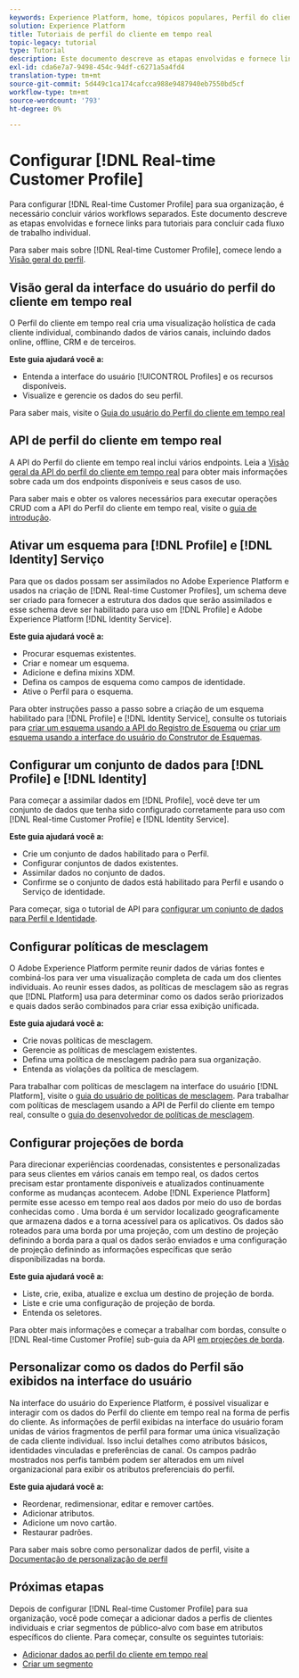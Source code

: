 ```yaml
---
keywords: Experience Platform, home, tópicos populares, Perfil do cliente em tempo real, Serviço de identidade;
solution: Experience Platform
title: Tutoriais de perfil do cliente em tempo real
topic-legacy: tutorial
type: Tutorial
description: Este documento descreve as etapas envolvidas e fornece links para tutoriais para concluir cada fluxo de trabalho individual.
exl-id: cda6e7a7-9498-454c-94df-c6271a5a4fd4
translation-type: tm+mt
source-git-commit: 5d449c1ca174cafcca988e9487940eb7550bd5cf
workflow-type: tm+mt
source-wordcount: '793'
ht-degree: 0%

---
```


# Configurar [!DNL Real-time Customer Profile]

Para configurar [!DNL Real-time Customer Profile] para sua organização, é necessário concluir vários workflows separados. Este documento descreve as etapas envolvidas e fornece links para tutoriais para concluir cada fluxo de trabalho individual.

Para saber mais sobre [!DNL Real-time Customer Profile], comece lendo a [Visão geral do perfil](../profile/home.md).

## Visão geral da interface do usuário do perfil do cliente em tempo real

O Perfil do cliente em tempo real cria uma visualização holística de cada cliente individual, combinando dados de vários canais, incluindo dados online, offline, CRM e de terceiros.

**Este guia ajudará você a:**
- Entenda a interface do usuário [!UICONTROL Profiles] e os recursos disponíveis.
- Visualize e gerencie os dados do seu perfil.

Para saber mais, visite o [Guia do usuário do Perfil do cliente em tempo real](../profile/ui/user-guide.md)

## API de perfil do cliente em tempo real

A API do Perfil do cliente em tempo real inclui vários endpoints. Leia a [Visão geral da API do perfil do cliente em tempo real](../profile/api/overview.md) para obter mais informações sobre cada um dos endpoints disponíveis e seus casos de uso.

Para saber mais e obter os valores necessários para executar operações CRUD com a API do Perfil do cliente em tempo real, visite o [guia de introdução](../profile/api/getting-started.md).

## Ativar um esquema para [!DNL Profile] e [!DNL Identity] Serviço

Para que os dados possam ser assimilados no Adobe Experience Platform e usados na criação de [!DNL Real-time Customer Profiles], um schema deve ser criado para fornecer a estrutura dos dados que serão assimilados e esse schema deve ser habilitado para uso em [!DNL Profile] e Adobe Experience Platform [!DNL Identity Service].

**Este guia ajudará você a:**
- Procurar esquemas existentes.
- Criar e nomear um esquema.
- Adicione e defina mixins XDM.
- Defina os campos de esquema como campos de identidade.
- Ative o Perfil para o esquema.

Para obter instruções passo a passo sobre a criação de um esquema habilitado para [!DNL Profile] e [!DNL Identity Service], consulte os tutoriais para [criar um esquema usando a API do Registro de Esquema](../xdm/tutorials/create-schema-api.md) ou [criar um esquema usando a interface do usuário do Construtor de Esquemas](../xdm/tutorials/create-schema-ui.md).

## Configurar um conjunto de dados para [!DNL Profile] e [!DNL Identity]

Para começar a assimilar dados em [!DNL Profile], você deve ter um conjunto de dados que tenha sido configurado corretamente para uso com [!DNL Real-time Customer Profile] e [!DNL Identity Service].

**Este guia ajudará você a:**
- Crie um conjunto de dados habilitado para o Perfil.
- Configurar conjuntos de dados existentes.
- Assimilar dados no conjunto de dados.
- Confirme se o conjunto de dados está habilitado para Perfil e usando o Serviço de identidade.

Para começar, siga o tutorial de API para [configurar um conjunto de dados para Perfil e Identidade](../profile/tutorials/dataset-configuration.md).

## Configurar políticas de mesclagem

O Adobe Experience Platform permite reunir dados de várias fontes e combiná-los para ver uma visualização completa de cada um dos clientes individuais. Ao reunir esses dados, as políticas de mesclagem são as regras que [!DNL Platform] usa para determinar como os dados serão priorizados e quais dados serão combinados para criar essa exibição unificada.

**Este guia ajudará você a:**
- Crie novas políticas de mesclagem.
- Gerencie as políticas de mesclagem existentes.
- Defina uma política de mesclagem padrão para sua organização.
- Entenda as violações da política de mesclagem.

Para trabalhar com políticas de mesclagem na interface do usuário [!DNL Platform], visite o [guia do usuário de políticas de mesclagem](../profile/ui/merge-policies.md). Para trabalhar com políticas de mesclagem usando a API de Perfil do cliente em tempo real, consulte o [guia do desenvolvedor de políticas de mesclagem](../profile/api/merge-policies.md).

## Configurar projeções de borda

Para direcionar experiências coordenadas, consistentes e personalizadas para seus clientes em vários canais em tempo real, os dados certos precisam estar prontamente disponíveis e atualizados continuamente conforme as mudanças acontecem. Adobe [!DNL Experience Platform] permite esse acesso em tempo real aos dados por meio do uso de bordas conhecidas como . Uma borda é um servidor localizado geograficamente que armazena dados e a torna acessível para os aplicativos. Os dados são roteados para uma borda por uma projeção, com um destino de projeção definindo a borda para a qual os dados serão enviados e uma configuração de projeção definindo as informações específicas que serão disponibilizadas na borda.

**Este guia ajudará você a:**
- Liste, crie, exiba, atualize e exclua um destino de projeção de borda.
- Liste e crie uma configuração de projeção de borda.
- Entenda os seletores.

Para obter mais informações e começar a trabalhar com bordas, consulte o [!DNL Real-time Customer Profile] sub-guia da API [em projeções de borda](../profile/api/edge-projections.md).

## Personalizar como os dados do Perfil são exibidos na interface do usuário

Na interface do usuário do Experience Platform, é possível visualizar e interagir com os dados do Perfil do cliente em tempo real na forma de perfis do cliente. As informações de perfil exibidas na interface do usuário foram unidas de vários fragmentos de perfil para formar uma única visualização de cada cliente individual. Isso inclui detalhes como atributos básicos, identidades vinculadas e preferências de canal. Os campos padrão mostrados nos perfis também podem ser alterados em um nível organizacional para exibir os atributos preferenciais do perfil.

**Este guia ajudará você a:**
- Reordenar, redimensionar, editar e remover cartões.
- Adicionar atributos.
- Adicione um novo cartão.
- Restaurar padrões.

Para saber mais sobre como personalizar dados de perfil, visite a [Documentação de personalização de perfil](../profile/ui/profile-customization.md)

## Próximas etapas

Depois de configurar [!DNL Real-time Customer Profile] para sua organização, você pode começar a adicionar dados a perfis de clientes individuais e criar segmentos de público-alvo com base em atributos específicos do cliente. Para começar, consulte os seguintes tutoriais:

- [Adicionar dados ao perfil do cliente em tempo real](../profile/tutorials/add-profile-data.md)
- [Criar um segmento](../segmentation/tutorials/create-a-segment.md)

